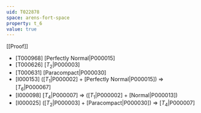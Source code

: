 ```yaml
---
uid: T022878
space: arens-fort-space
property: t_6
value: true
---
```

[[Proof]]

* [T000968] [Perfectly Normal|P000015]
* [T000626] [$T_2$|P000003]
* [T000631] [Paracompact|P000030]
* [I000153] ([$T_1$|P000002] + [Perfectly Normal|P000015]) => [$T_6$|P000067]
* [I000098] [$T_4$|P000007] => ([$T_1$|P000002] + [Normal|P000013])
* [I000025] ([$T_2$|P000003] + [Paracompact|P000030]) => [$T_4$|P000007]


